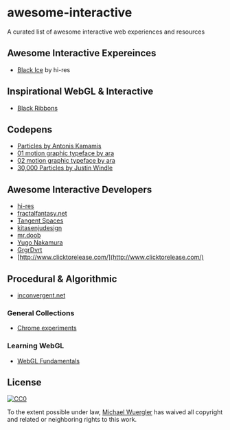 # awesome-interactive
A curated list of awesome interactive web experiences and resources

## Awesome Interactive Expereinces

- [Black Ice](http://void.hi-res.net/blackice) by hi-res

## Inspirational WebGL & Interactive

- [Black Ribbons](http://grgrdvrt.com/miam/sweet_dream/)

## Codepens

- [Particles by Antonis Kamamis](http://codepen.io/antoniskamamis/pen/ECrKd)
- [01 motion graphic typeface by ara](http://codepen.io/ara_node/pen/nuJCG)
- [02 motion graphic typeface by ara](http://codepen.io/ara_node/pen/EwfpL)
- [30,000 Particles by Justin Windle](http://codepen.io/soulwire/pen/Ffvlo)

## Awesome Interactive Developers

- [hi-res](http://hi-res.net/)
- [fractalfantasy.net](http://fractalfantasy.net/)
- [Tangent Spaces](http://tangentspaces.co.uk/)
- [kitasenjudesign](http://kitasenjudesign.com/)
- [mr.doob](http://mrdoob.com/)
- [Yugo Nakamura](http://www.yugop.com/)
- [GrgrDvrt](http://grgrdvrt.com/)
- [http://www.clicktorelease.com/](http://www.clicktorelease.com/)

## Procedural & Algorithmic 

- [inconvergent.net](http://inconvergent.net/)

### General Collections

- [Chrome experiments](https://www.chromeexperiments.com/)

### Learning WebGL

- [WebGL Fundamentals](http://webglfundamentals.org/)

## License

[![CC0](http://i.creativecommons.org/p/zero/1.0/88x31.png)](http://creativecommons.org/publicdomain/zero/1.0/)

To the extent possible under law, [Michael Wuergler](http://numetriclabs.com) has waived all copyright and related or neighboring rights to this work.
